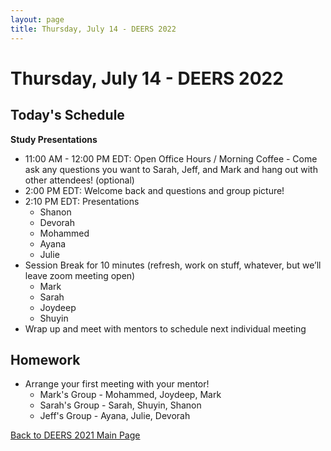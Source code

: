 ```yaml
---
layout: page
title: Thursday, July 14 - DEERS 2022
---
```


# Thursday, July 14 - DEERS 2022

## Today's Schedule

__Study Presentations__

* 11:00 AM - 12:00 PM EDT: Open Office Hours / Morning Coffee - Come ask any questions you want to Sarah, Jeff, and Mark and hang out with other attendees!  (optional)
* 2:00 PM EDT: Welcome back and questions and group picture!
* 2:10 PM EDT: Presentations
    * Shanon
    * Devorah
    * Mohammed
    * Ayana
    * Julie
* Session Break for 10 minutes (refresh, work on stuff, whatever, but we’ll leave zoom meeting open)
    * Mark
    * Sarah
    * Joydeep
    * Shuyin
* Wrap up and meet with mentors to schedule next individual meeting

## Homework

* Arrange your first meeting with your mentor!
    * Mark's Group - Mohammed, Joydeep, Mark
    * Sarah's Group - Sarah, Shuyin, Shanon
    * Jeff's Group - Ayana, Julie, Devorah

[Back to DEERS 2021 Main Page](/deers2021)

